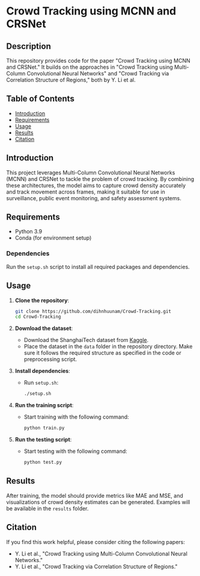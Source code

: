 
# Crowd Tracking using MCNN and CRSNet

## Description
This repository provides code for the paper "Crowd Tracking using MCNN and CRSNet." It builds on the approaches in "Crowd Tracking using Multi-Column Convolutional Neural Networks" and "Crowd Tracking via Correlation Structure of Regions," both by Y. Li et al.

## Table of Contents
- [Introduction](#introduction)
- [Requirements](#requirements)
- [Usage](#usage)
- [Results](#results)
- [Citation](#citation)

## Introduction
This project leverages Multi-Column Convolutional Neural Networks (MCNN) and CRSNet to tackle the problem of crowd tracking. By combining these architectures, the model aims to capture crowd density accurately and track movement across frames, making it suitable for use in surveillance, public event monitoring, and safety assessment systems.

## Requirements
- Python 3.9
- Conda (for environment setup)

### Dependencies
Run the `setup.sh` script to install all required packages and dependencies.

## Usage
1. **Clone the repository**:
   ```bash
   git clone https://github.com/dihnhuunam/Crowd-Tracking.git
   cd Crowd-Tracking
   ```

2. **Download the dataset**:
   - Download the ShanghaiTech dataset from [Kaggle](https://www.kaggle.com/datasets/tthien/shanghaitech).
   - Place the dataset in the `data` folder in the repository directory. Make sure it follows the required structure as specified in the code or preprocessing script.

3. **Install dependencies**:
   - Run `setup.sh`:
     ```bash
     ./setup.sh
     ```

4. **Run the training script**:
   - Start training with the following command:
     ```bash
     python train.py
     ```

5. **Run the testing script**:
   - Start testing with the following command:
     ```bash
     python test.py
     ```


## Results
After training, the model should provide metrics like MAE and MSE, and visualizations of crowd density estimates can be generated. Examples will be available in the `results` folder.

## Citation
If you find this work helpful, please consider citing the following papers:
- Y. Li et al., "Crowd Tracking using Multi-Column Convolutional Neural Networks."
- Y. Li et al., "Crowd Tracking via Correlation Structure of Regions."
